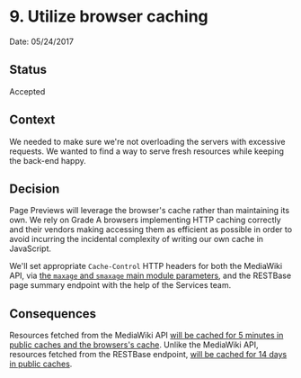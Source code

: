 # 9. Utilize browser caching

Date: 05/24/2017

## Status

Accepted

## Context

We needed to make sure we're not overloading the servers with excessive
requests. We wanted to find a way to serve fresh resources while keeping
the back-end happy.

## Decision

Page Previews will leverage the browser's cache rather than maintaining its own.
We rely on Grade A browsers implementing HTTP caching correctly and their
vendors making accessing them as efficient as possible in order to avoid
incurring the incidental complexity of writing our own cache in JavaScript.

We'll set appropriate `Cache-Control` HTTP headers for both the MediaWiki API,
via [the `maxage` and `smaxage` main module parameters][0], and the RESTBase page
summary endpoint with the help of the Services team.

## Consequences

Resources fetched from the MediaWiki API [will be cached for 5 minutes in public
caches and the browsers's cache][1]. Unlike the MediaWiki API, resources fetched
from the RESTBase endpoint, [will be cached for 14 days in public caches][2].

[0]: https://www.mediawiki.org/wiki/API:Main_module#Parameters
[1]: https://github.com/wikimedia/mediawiki-extensions-Popups/blob/86075fba/src/gateway/mediawiki.js#L15
[2]: https://github.com/wikimedia/mediawiki-services-restbase-deploy/blob/9a86d4ce/scap/templates/config.yaml.j2#L100-L101
